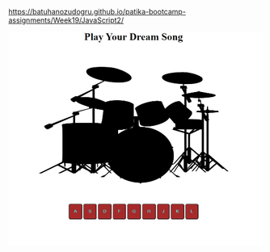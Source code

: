 https://batuhanozudogru.github.io/patika-bootcamp-assignments/Week19/JavaScript2/


![alt](assets/drum-kit.JPG)


